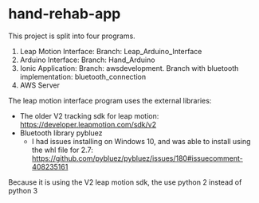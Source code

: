 # hand-rehab-app

This project is split into four programs.
1. Leap Motion Interface: Branch: Leap_Arduino_Interface
2. Arduino Interface: Branch: Hand_Arduino
3. Ionic Application: Branch: awsdevelopment. Branch with bluetooth implementation: bluetooth_connection
4. AWS Server

The leap motion interface program uses the external libraries:
- The older V2 tracking sdk for leap motion: https://developer.leapmotion.com/sdk/v2
- Bluetooth library pybluez
  - I had issues installing on Windows 10, and was able to install using the whl file for 2.7: https://github.com/pybluez/pybluez/issues/180#issuecomment-408235161

Because it is using the V2 leap motion sdk, the use python 2 instead of python 3
